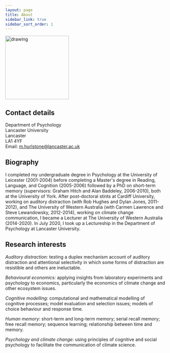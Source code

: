 ```yaml
---
layout: page
title: About
sidebar_link: true
sidebar_sort_order: 1
---
```


<!-- Global site tag (gtag.js) - Google Analytics -->
<script async src="https://www.googletagmanager.com/gtag/js?id=UA-127807240-1"></script>
<script>
  window.dataLayer = window.dataLayer || [];
  function gtag(){dataLayer.push(arguments);}
  gtag('js', new Date());

  gtag('config', 'UA-127807240-1');
</script>

<!-- <img class="right" src="{{ site.baseurl }}public/mark.jpg"alt="" title="Mark Hurlstone"> -->

<img src="Mark%20Hurlstone.jpg" alt="drawing" width="200"/>

## Contact details

Department of Psychology <br>
Lancaster University <br>
Lancaster <br>
LA1 4YF <br>
Email: <a href="mailto:m.hurlstone@lancaster.ac.uk">m.hurlstone@lancaster.ac.uk</a>

## Biography      

I completed my undergraduate degree in Psychology at the University of Leicester (2001-2004) before completing a Master's degree in Reading, Language, and Cognition (2005-2006) followed by a PhD on short-term memory (supervisors: Graham Hitch and Alan Baddeley, 2006-2010), both at the University of York. After post-doctoral stints at Cardiff University, working on auditory distraction (with Rob Hughes and Dylan Jones, 2011-2012), and The University of Western Australia (with Carmen Lawrence and Steve Lewandowsky, 2012-2014), working on climate change communication, I became a Lecturer at The University of Western Australia (2014-2020). In July 2020, I took up a Lectureship in the Department of Psychology at Lancaster University.

## Research interests

*Auditory distraction:* testing a duplex mechanism account of auditory distraction and attentional selectivity in which some forms of distraction are resistible and others are ineluctable.

*Behavioural economics:* applying insights from laboratory experiments and psychology to economics, particularly the economics of climate change and other ecosystem issues.

*Cognitive modelling:* computational and mathematical modelling of cognitive processes; model evaluation and selection issues; models of choice behaviour and response time.

*Human memory:* short-term and long-term memory; serial recall memory; free recall memory; sequence learning; relationship between time and memory.

*Psychology and climate change:* using principles of cognitive and social psychology to facilitate the communication of climate science.